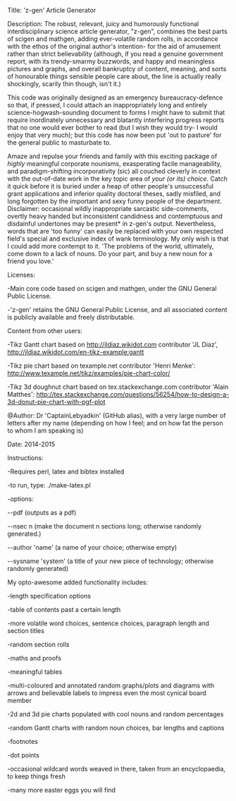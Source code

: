 Title: 
'z-gen' Article Generator

Description:
The robust, relevant, juicy and humorously functional interdisciplinary science article generator, "z-gen", combines the best parts of scigen and mathgen, adding ever-volatile random rolls, in accordance with the ethos of the original author's intention- for the aid of amusement rather than strict believability (although, if you read a genuine government report, with its trendy-smarmy buzzwords, and happy and meaningless pictures and graphs, and overall bankruptcy of content, meaning, and sorts of honourable things sensible people care about, the line is actually really shockingly, scarily thin though, isn't it.)

This code was originally designed as an emergency bureaucracy-defence so that, if pressed, I could attach an inappropriately long and entirely science-hogwash-sounding document to forms I might have to submit that require inordinately unnecessary and blatantly interfering progress reports that no one would ever bother to read (but I wish they would try- I would enjoy that very much); but this code has now been put 'out to pasture' for the general public to masturbate to. 

Amaze and repulse your friends and family with this exciting package of *highly* meaningful corporate nounisms, exasperating facile manageability, and paradigm-shifting incorporativity (sic) all couched cleverly in context with the out-of-date work in the key topic area of *your (or its) choice*. Catch it quick before it is buried under a heap of other people's unsuccessful grant applications and inferior quality doctoral theses, sadly misfiled, and long forgotten by the important and sexy funny people of the department.
Disclaimer: occasional wildly inappropriate sarcastic side-comments, overtly heavy handed but inconsistent candidness and contemptuous and disdainful undertones may be present* in z-gen's output. 
Nevertheless, words that are 'too funny' can easily be replaced with your own respected field's special and exclusive index of wank terminology. My only wish is that I could add more contempt to it. 
'The problems of the world, ultimately, come down to a lack of nouns. Do your part, and buy a new noun for a friend you love.' 

Licenses: 

-Main core code based on scigen and mathgen, under the GNU General Public License. 

-'z-gen' retains the GNU General Public License, and all associated content is publicly available and freely distributable. 

Content from other users: 

-Tikz Gantt chart based on http://jldiaz.wikidot.com contributor 'JL Diaz', http://jldiaz.wikidot.com/en-tikz-example:gantt

-Tikz pie chart based on texample.net contributor 'Henri Menke': http://www.texample.net/tikz/examples/pie-chart-color/

-Tikz 3d doughnut chart based on tex.stackexchange.com contributor 'Alain Matthes': http://tex.stackexchange.com/questions/56254/how-to-design-a-3d-donut-pie-chart-with-pgf-plot


@Author: Dr 'CaptainLebyadkin' (GitHub alias), with a very large number of letters after my name (depending on how I feel; and on how fat the person to whom I am speaking is)

Date: 2014-2015

Instructions: 

-Requires perl, latex and bibtex installed

-to run, type: 
./make-latex.pl

-options: 

--pdf (outputs as a pdf)

--nsec n (make the document n sections long; otherwise randomly generated.)

--author 'name' (a name of your choice; otherwise empty)

--sysname 'system' (a title of your new piece of technology; otherwise randomly generated)

My opto-awesome added functionality includes: 

-length specification options

-table of contents past a certain length

-more volatile word choices, sentence choices, paragraph length and section titles

-random section rolls

-maths and proofs

-meaningful tables

-multi-coloured and annotated random graphs/plots and diagrams with arrows and believable labels to impress even the most cynical board member

-2d and 3d pie charts populated with cool nouns and random percentages

-random Gantt charts with random noun choices, bar lengths and captions 

-footnotes

-dot points

-occasional wildcard words weaved in there, taken from an encyclopaedia, to keep things fresh

-many more easter eggs you will find
